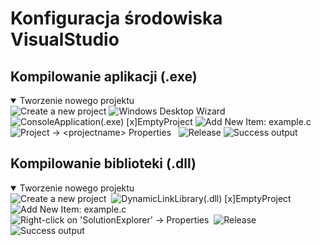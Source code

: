 # Konfiguracja środowiska VisualStudio

## Kompilowanie aplikacji (.exe)

<details open>
  <summary>Tworzenie nowego projektu</summary>
    <img alt="Create a new project" src=".scs/1.png">
    <img alt="Windows Desktop Wizard" src=".scs/2.png">
    <img alt="" src=".scs/3.png">
    <img alt="ConsoleApplication(.exe) [x]EmptyProject" src=".scs/4.png">
    <img alt="Add New Item: example.c" src=".scs/5.png">
    <img alt="Project -> <projectname> Properties" src=".scs/6.png">
    <img alt="" src=".scs/7.png">
    <img alt="" src=".scs/8.png">
    <img alt="Release" src=".scs/9.png">
    <img alt="Success output" src=".scs/10.png">
</details>

## Kompilowanie biblioteki (.dll)

<details open>
  <summary>Tworzenie nowego projektu</summary>
    <img alt="Create a new project" src=".scs/1.png">
    <img alt="" src=".scs/11.png">
    <img alt="DynamicLinkLibrary(.dll) [x]EmptyProject" src=".scs/12.png">
    <img alt="Add New Item: example.c" src=".scs/13.png">
    <img alt="Right-click on 'SolutionExplorer' -> Properties" src=".scs/14.png">
    <img alt="" src=".scs/15.png">
    <img alt="Release" src=".scs/9.png">
    <img alt="Success output" src=".scs/17.png">
</details>
